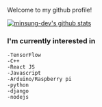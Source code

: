 Welcome to my github profile!

[![minsung-dev's github stats](https://github-readme-stats.vercel.app/api?username=minsung-dev)](https://github.com/minsung-dev)

### I'm currently interested in

    -TensorFlow
    -C++
    -React JS
    -Javascript
    -Arduino/Raspberry pi
    -python
    -django
    -nodejs

<!--
**minsung-dev/minsung-dev** is a ✨ _special_ ✨ repository because its `README.md` (this file) appears on your GitHub profile.

Here are some ideas to get you started:

- 🔭 I’m currently working on ...
- 🌱 I’m currently learning ...
- 👯 I’m looking to collaborate on ...
- 🤔 I’m looking for help with ...
- 💬 Ask me about ...
- 📫 How to reach me: ...
- 😄 Pronouns: ...
- ⚡ Fun fact: ...
-->
